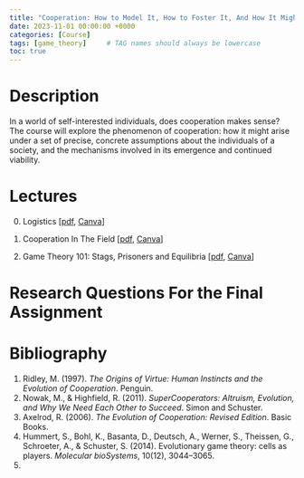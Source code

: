```yaml
---
title: "Cooperation: How to Model It, How to Foster It, And How It Might Have Emerged"
date: 2023-11-01 00:00:00 +0000
categories: [Course]
tags: [game_theory]     # TAG names should always be lowercase
toc: true
---
```


# Description

In a world of self-interested individuals, does cooperation makes sense? 
The course will explore the phenomenon of cooperation: 
how it might arise under a set of precise, concrete assumptions about the individuals of a society, 
and the mechanisms involved in its emergence and continued viability. 

# Lectures

0. Logistics
    [[pdf](/content/teaching/2023-cooperation/00-logistics.pdf), 
    [Canva](https://www.canva.com/design/DAFzA6JrgdI/WGwicFy9WZYGk8KlyB20oA/edit?utm_content=DAFzA6JrgdI&utm_campaign=designshare&utm_medium=link2&utm_source=sharebutton)]

1. Cooperation In The Field 
    [[pdf](/content/teaching/2023-cooperation/01-cooperation-in-the-field.pdf), 
    [Canva](https://www.canva.com/design/DAFx_KtEq_U/0mEIhNleZhJVPCfz1A1ytA/edit?utm_content=DAFx_KtEq_U&utm_campaign=designshare&utm_medium=link2&utm_source=sharebutton)]

2. Game Theory 101: Stags, Prisoners and Equilibria
    [[pdf](/content/teaching/2023-cooperation/02-game-theory-101.pdfs), 
    [Canva](https://www.canva.com/design/DAFzOKO9X-M/6sjGgFbUhCDo7TcOBSSl_Q/edit?utm_content=DAFzOKO9X-M&utm_campaign=designshare&utm_medium=link2&utm_source=sharebutton)]

# Research Questions For the Final Assignment

# Bibliography

1. Ridley, M. (1997). *The Origins of Virtue: Human Instincts and the Evolution of Cooperation*. Penguin.
2. Nowak, M., & Highfield, R. (2011). *SuperCooperators: Altruism, Evolution, and Why We Need Each Other to Succeed*. Simon and Schuster.
3. Axelrod, R. (2006). *The Evolution of Cooperation: Revised Edition*. Basic Books.
4. Hummert, S., Bohl, K., Basanta, D., Deutsch, A., Werner, S., Theissen, G., Schroeter, A., & Schuster, S. (2014). Evolutionary game theory: cells as players. *Molecular bioSystems*, 10(12), 3044–3065.
5. 